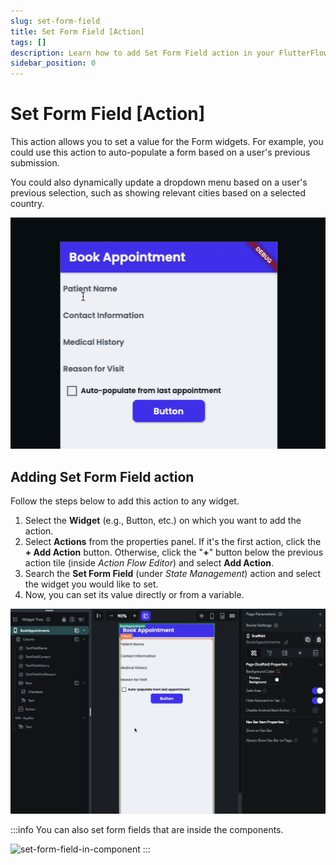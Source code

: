 ```yaml
---
slug: set-form-field
title: Set Form Field [Action]
tags: []
description: Learn how to add Set Form Field action in your FlutterFlow app.
sidebar_position: 0
---
```

# Set Form Field [Action]

This action allows you to set a value for the Form widgets. For example, you could use this action to auto-populate a form based on a user's previous submission.

You could also dynamically update a dropdown menu based on a user's previous selection, such as showing relevant cities based on a selected country.

![Auto-populating form fields from the last medical appointment](../../imgs/set-form-field-demo.gif)

## Adding Set Form Field action

Follow the steps below to add this action to any widget.

1. Select the **Widget** (e.g., Button, etc.) on which you want to add the action.
2. Select **Actions** from the properties panel. If it's the first action, click the **+ Add Action** button. Otherwise, click the "**+**" button below the previous action tile (inside *Action Flow Editor*) and select **Add Action**.
3. Search the **Set Form Field** (under *State Management*) action and select the widget you would like to set.
4. Now, you can set its value directly or from a variable.

![Adding Set Form Field action](../../imgs/adding-set-form-field-action.gif)

:::info
You can also set form fields that are inside the components.

![set-form-field-in-component](../../imgs/set-form-field-in-component.avif)
:::